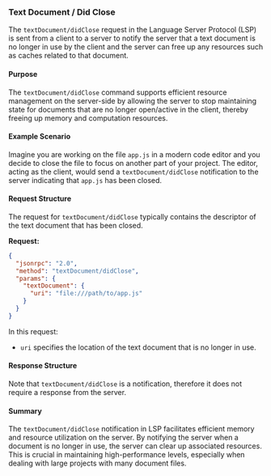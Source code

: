 ### Text Document / Did Close

The `textDocument/didClose` request in the Language Server Protocol (LSP) is sent from a client to a server to notify the server that a text document is no longer in use by the client and the server can free up any resources such as caches related to that document.

#### Purpose

The `textDocument/didClose` command supports efficient resource management on the server-side by allowing the server to stop maintaining state for documents that are no longer open/active in the client, thereby freeing up memory and computation resources.

#### Example Scenario

Imagine you are working on the file `app.js` in a modern code editor and you decide to close the file to focus on another part of your project. The editor, acting as the client, would send a `textDocument/didClose` notification to the server indicating that `app.js` has been closed.

#### Request Structure

The request for `textDocument/didClose` typically contains the descriptor of the text document that has been closed.

**Request:**

```json
{
  "jsonrpc": "2.0",
  "method": "textDocument/didClose",
  "params": {
    "textDocument": {
      "uri": "file:///path/to/app.js"
    }
  }
}
```

In this request:
- `uri` specifies the location of the text document that is no longer in use.

#### Response Structure

Note that `textDocument/didClose` is a notification, therefore it does not require a response from the server.

#### Summary

The `textDocument/didClose` notification in LSP facilitates efficient memory and resource utilization on the server. By notifying the server when a document is no longer in use, the server can clear up associated resources. This is crucial in maintaining high-performance levels, especially when dealing with large projects with many document files.